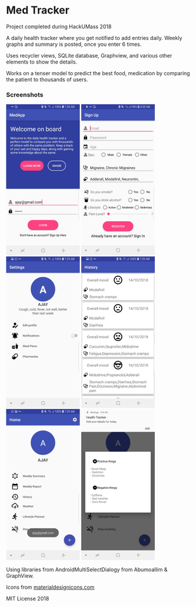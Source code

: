 # Med Tracker

Project completed during HackUMass 2018

A daily health tracker where you get notified to add entries daily. Weekly graphs and summary is posted, once you enter 6 times.

Uses recycler views, SQLite database, Graphview, and various other elements to show the details.

Works on a tenser model to predict the best food, medication by comparing the patient to thousands of users.


### Screenshots

<img src="app/src/main/java/com/hackumass/med/medapp/Images/44930594_2275412866070701_3486530811669250048_n.jpg" width="200" >
<img src="app/src/main/java/com/hackumass/med/medapp/Images/44934000_469976756857963_5233231373149405184_n.jpg" width="200" >
<img src="app/src/main/java/com/hackumass/med/medapp/Images/44938966_504752593348288_7995058132327858176_n.jpg" width="200" >
<img src="app/src/main/java/com/hackumass/med/medapp/Images/44932825_534884873652877_3961556887551344640_n.jpg" width="200" >
<img src="app/src/main/java/com/hackumass/med/medapp/Images/44997162_1862123343909116_5118065162296754176_n.jpg" width="200" >
<img src="app/src/main/java/com/hackumass/med/medapp/Images/45000578_1094024380760265_5213244188786688000_n.jpg" width="200" >




Using libraries from AndroidMultiSelectDialogy from Abumoallim & GraphView.

Icons from [materialdesignicons.com](materialdesignicons.com)

MIT License 2018

